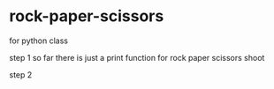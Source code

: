 # rock-paper-scissors
for python class

step 1
so far there is just a print function for rock paper scissors shoot

step 2